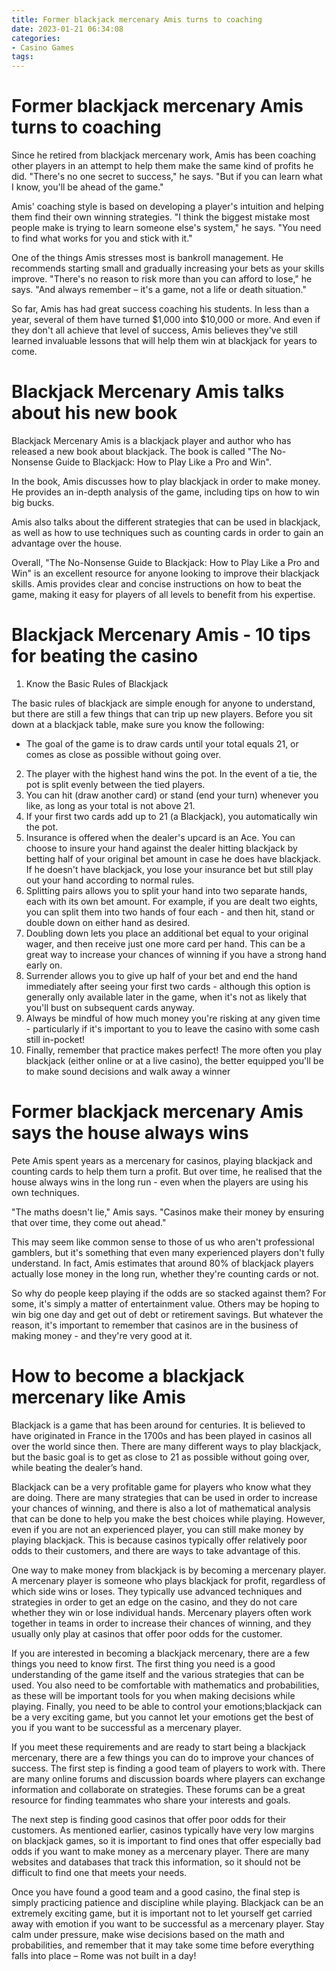 ```yaml
---
title: Former blackjack mercenary Amis turns to coaching
date: 2023-01-21 06:34:08
categories:
- Casino Games
tags:
---
```



#  Former blackjack mercenary Amis turns to coaching

Since he retired from blackjack mercenary work, Amis has been coaching other players in an attempt to help them make the same kind of profits he did. "There's no one secret to success," he says. "But if you can learn what I know, you'll be ahead of the game." 

Amis' coaching style is based on developing a player's intuition and helping them find their own winning strategies. "I think the biggest mistake most people make is trying to learn someone else's system," he says. "You need to find what works for you and stick with it." 

One of the things Amis stresses most is bankroll management. He recommends starting small and gradually increasing your bets as your skills improve. "There's no reason to risk more than you can afford to lose," he says. "And always remember – it's a game, not a life or death situation." 

So far, Amis has had great success coaching his students. In less than a year, several of them have turned $1,000 into $10,000 or more. And even if they don't all achieve that level of success, Amis believes they've still learned invaluable lessons that will help them win at blackjack for years to come.

#  Blackjack Mercenary Amis talks about his new book

Blackjack Mercenary Amis is a blackjack player and author who has released a new book about blackjack. The book is called "The No-Nonsense Guide to Blackjack: How to Play Like a Pro and Win".

In the book, Amis discusses how to play blackjack in order to make money. He provides an in-depth analysis of the game, including tips on how to win big bucks.

Amis also talks about the different strategies that can be used in blackjack, as well as how to use techniques such as counting cards in order to gain an advantage over the house.

Overall, "The No-Nonsense Guide to Blackjack: How to Play Like a Pro and Win" is an excellent resource for anyone looking to improve their blackjack skills. Amis provides clear and concise instructions on how to beat the game, making it easy for players of all levels to benefit from his expertise.

#  Blackjack Mercenary Amis - 10 tips for beating the casino

1. Know the Basic Rules of Blackjack

The basic rules of blackjack are simple enough for anyone to understand, but there are still a few things that can trip up new players. Before you sit down at a blackjack table, make sure you know the following:

- The goal of the game is to draw cards until your total equals 21, or comes as close as possible without going over.
2. The player with the highest hand wins the pot. In the event of a tie, the pot is split evenly between the tied players.
3. You can hit (draw another card) or stand (end your turn) whenever you like, as long as your total is not above 21.
4. If your first two cards add up to 21 (a Blackjack), you automatically win the pot.
5. Insurance is offered when the dealer's upcard is an Ace. You can choose to insure your hand against the dealer hitting blackjack by betting half of your original bet amount in case he does have blackjack. If he doesn't have blackjack, you lose your insurance bet but still play out your hand according to normal rules.
6. Splitting pairs allows you to split your hand into two separate hands, each with its own bet amount. For example, if you are dealt two eights, you can split them into two hands of four each - and then hit, stand or double down on either hand as desired.
7. Doubling down lets you place an additional bet equal to your original wager, and then receive just one more card per hand. This can be a great way to increase your chances of winning if you have a strong hand early on.
8. Surrender allows you to give up half of your bet and end the hand immediately after seeing your first two cards - although this option is generally only available later in the game, when it's not as likely that you'll bust on subsequent cards anyway.
9. Always be mindful of how much money you're risking at any given time - particularly if it's important to you to leave the casino with some cash still in-pocket!
10. Finally, remember that practice makes perfect! The more often you play blackjack (either online or at a live casino), the better equipped you'll be to make sound decisions and walk away a winner

#  Former blackjack mercenary Amis says the house always wins

Pete Amis spent years as a mercenary for casinos, playing blackjack and counting cards to help them turn a profit. But over time, he realised that the house always wins in the long run - even when the players are using his own techniques.

"The maths doesn't lie," Amis says. "Casinos make their money by ensuring that over time, they come out ahead."

This may seem like common sense to those of us who aren't professional gamblers, but it's something that even many experienced players don't fully understand. In fact, Amis estimates that around 80% of blackjack players actually lose money in the long run, whether they're counting cards or not.

So why do people keep playing if the odds are so stacked against them? For some, it's simply a matter of entertainment value. Others may be hoping to win big one day and get out of debt or retirement savings. But whatever the reason, it's important to remember that casinos are in the business of making money - and they're very good at it.

#  How to become a blackjack mercenary like Amis

Blackjack is a game that has been around for centuries. It is believed to have originated in France in the 1700s and has been played in casinos all over the world since then. There are many different ways to play blackjack, but the basic goal is to get as close to 21 as possible without going over, while beating the dealer’s hand.

Blackjack can be a very profitable game for players who know what they are doing. There are many strategies that can be used in order to increase your chances of winning, and there is also a lot of mathematical analysis that can be done to help you make the best choices while playing. However, even if you are not an experienced player, you can still make money by playing blackjack. This is because casinos typically offer relatively poor odds to their customers, and there are ways to take advantage of this.

One way to make money from blackjack is by becoming a mercenary player. A mercenary player is someone who plays blackjack for profit, regardless of which side wins or loses. They typically use advanced techniques and strategies in order to get an edge on the casino, and they do not care whether they win or lose individual hands. Mercenary players often work together in teams in order to increase their chances of winning, and they usually only play at casinos that offer poor odds for the customer.

If you are interested in becoming a blackjack mercenary, there are a few things you need to know first. The first thing you need is a good understanding of the game itself and the various strategies that can be used. You also need to be comfortable with mathematics and probabilities, as these will be important tools for you when making decisions while playing. Finally, you need to be able to control your emotions;blackjack can be a very exciting game, but you cannot let your emotions get the best of you if you want to be successful as a mercenary player.

If you meet these requirements and are ready to start being a blackjack mercenary, there are a few things you can do to improve your chances of success. The first step is finding a good team of players to work with. There are many online forums and discussion boards where players can exchange information and collaborate on strategies. These forums can be a great resource for finding teammates who share your interests and goals.

The next step is finding good casinos that offer poor odds for their customers. As mentioned earlier, casinos typically have very low margins on blackjack games, so it is important to find ones that offer especially bad odds if you want to make money as a mercenary player. There are many websites and databases that track this information, so it should not be difficult to find one that meets your needs.

Once you have found a good team and a good casino, the final step is simply practicing patience and discipline while playing. Blackjack can be an extremely exciting game, but it is important not to let yourself get carried away with emotion if you want to be successful as a mercenary player. Stay calm under pressure, make wise decisions based on the math and probabilities, and remember that it may take some time before everything falls into place – Rome was not built in a day!